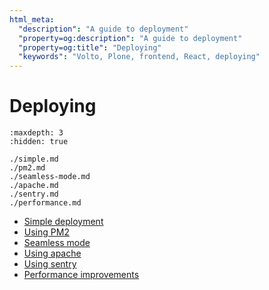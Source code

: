 ```yaml
---
html_meta:
  "description": "A guide to deployment"
  "property=og:description": "A guide to deployment"
  "property=og:title": "Deploying"
  "keywords": "Volto, Plone, frontend, React, deploying"
---
```


# Deploying


```{toctree}
:maxdepth: 3
:hidden: true

./simple.md
./pm2.md
./seamless-mode.md
./apache.md
./sentry.md
./performance.md

```

- [Simple deployment](./simple.md)
- [Using PM2](./pm2.md)
- [Seamless mode](./seamless-mode.md)
- [Using apache](./apache.md)
- [Using sentry](./sentry.md)
- [Performance improvements](./performance.md)
